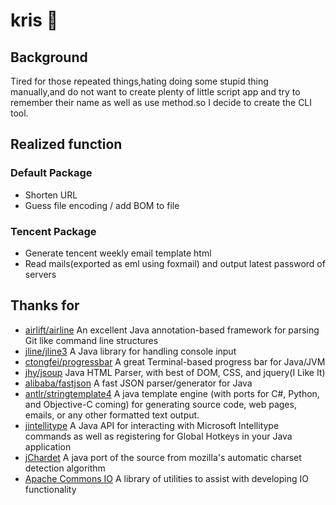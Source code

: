 # kris 🙋
## Background
Tired for those repeated things,hating doing some stupid thing manually,and do not want to create plenty of little script app and try to remember their name as well as use method.so I decide to create the CLI tool.
## Realized function
### Default Package
* Shorten URL
* Guess file encoding / add BOM to file
### Tencent Package
* Generate tencent weekly email template html
* Read mails(exported as eml using foxmail) and output latest password of servers
## Thanks for
* [airlift/airline]( https://github.com/airlift/airline/issues) An excellent Java annotation-based framework for parsing Git like command line structures
* [jline/jline3](https://github.com/jline/jline3) A Java library for handling console input
* [ctongfei/progressbar](https://github.com/ctongfei/progressbar)  A great Terminal-based progress bar for Java/JVM
* [jhy/jsoup](https://github.com/jhy/jsoup) Java HTML Parser, with best of DOM, CSS, and jquery(I Like It)
* [alibaba/fastjson](https://github.com/alibaba/fastjson) A fast JSON parser/generator for Java
* [antlr/stringtemplate4](https://github.com/antlr/stringtemplate4) A java template engine (with ports for C#, Python, and Objective-C coming) for generating source code, web pages, emails, or any other formatted text output.
* [jintellitype](https://code.google.com/archive/p/jintellitype/) A Java API for interacting with Microsoft Intellitype commands as well as registering for Global Hotkeys in your Java application
* [jChardet](http://jchardet.sourceforge.net/index.html) A java port of the source from mozilla's automatic charset detection algorithm
* [Apache Commons IO](https://commons.apache.org/proper/commons-io/download_io.cgi) A library of utilities to assist with developing IO functionality